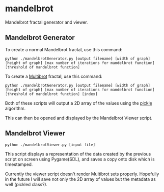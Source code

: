 mandelbrot
==========

Mandelbrot fractal generator and viewer.

## Mandelbrot Generator
To create a normal Mandelbrot fractal, use this command:

	python ./mandelbrotGenerator.py [output filename] [width of graph] [height of graph] [max number of iterations for mandelbrot function] [threshold of mandelbrot function]

To create a [Multibrot](https://en.wikipedia.org/wiki/Multibrot_set) fractal, use this command:

	python ./mandelbrotGenerator.py [output filename] [width of graph] [height of graph] [max number of iterations for mandelbrot function] [threshold of mandelbrot function] [index]

Both of these scripts will output a 2D array of the values using the [pickle](http://docs.python.org/library/pickle.html) algorithm.

This can then be opened and displayed by the Mandelbrot Viewer script.

## Mandelbrot Viewer

	python ./mandelbrotViewer.py [input file]

This script displays a representation of the data created by the previous script on screen using Pygame(SDL), and saves a copy onto disk which is timestamped.

Currently the viewer script doesn't render Multibrot sets properly. Hopefully in the future I will save not only the 2D array of values but the metadata as well (pickled class?).
